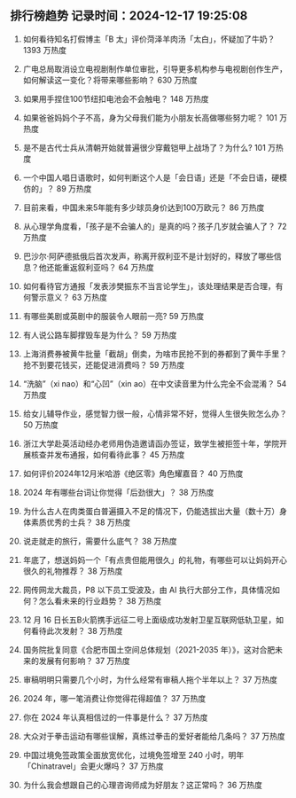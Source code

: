 
## 排行榜趋势 记录时间：2024-12-17 19:25:08
  
  1. 如何看待知名打假博主「B 太」评价菏泽羊肉汤「太白」，怀疑加了牛奶？ 1393 万热度
    
  2. 广电总局取消设立电视剧制作单位审批，引导更多机构参与电视剧创作生产，如何解读这一变化？将带来哪些影响？ 630 万热度
    
  3. 如果用手捏住100节纽扣电池会不会触电？ 148 万热度
    
  4. 如果爸爸妈妈个子不高，身为父母我们能为小朋友长高做哪些努力呢？ 101 万热度
    
  5. 是不是古代士兵从清朝开始就普遍很少穿戴铠甲上战场了？为什么? 101 万热度
    
  6. 一个中国人唱日语歌时，如何判断这个人是「会日语」还是「不会日语，硬模仿的」？ 89 万热度
    
  7. 目前来看，中国未来5年能有多少球员身价达到100万欧元？ 86 万热度
    
  8. 从心理学角度看，「孩子是不会骗人的」是真的吗？孩子几岁就会骗人了？ 72 万热度
    
  9. 巴沙尔·阿萨德抵俄后首次发声，称离开叙利亚不是计划好的，释放了哪些信息？他还能重返叙利亚吗？ 64 万热度
    
  10. 如何看待官方通报「发表涉樊振东不当言论学生」，该处理结果是否合理，有何警示意义？ 63 万热度
    
  11. 有哪些美剧或英剧中的服装令人眼前一亮? 59 万热度
    
  12. 有人说公路车脚撑毁车是为什么？ 59 万热度
    
  13. 上海消费券被黄牛批量「截胡」倒卖，为啥市民抢不到的券都到了黄牛手里？抢不到要花钱买，还能促进消费吗？ 59 万热度
    
  14. “洗脑”（xi nao）和“心凹”（xin ao）在中文读音里为什么完全不会混淆？ 54 万热度
    
  15. 给女儿辅导作业，感觉智力很一般，心情非常不好，觉得人生很失败怎么办？ 50 万热度
    
  16. 浙江大学赴英活动经办老师用伪造邀请函办签证，致学生被拒签十年，学院开展核查并发布通报，如何看待此事？ 45 万热度
    
  17. 如何评价2024年12月米哈游《绝区零》角色耀嘉音？ 40 万热度
    
  18. 2024 年有哪些台词让你觉得「后劲很大」？ 38 万热度
    
  19. 为什么古人在肉类蛋白普遍摄入不足的情况下，仍能选拔出大量（数十万）身体素质优秀的士兵？ 38 万热度
    
  20. 说走就走的旅行，需要什么底气？ 38 万热度
    
  21. 年底了，想送妈妈一个「有点贵但能用很久」的礼物，有哪些可以让妈妈开心很久的礼物推荐？ 38 万热度
    
  22. 网传网龙大裁员，P8 以下员工受波及，由 AI 执行大部分工作，具体情况如何？怎么看未来的行业趋势？ 38 万热度
    
  23. 12 月 16 日长五B火箭携手远征二号上面级成功发射卫星互联网低轨卫星，如何看待此次发射？ 38 万热度
    
  24. 国务院批复同意《合肥市国土空间总体规划（2021-2035 年）》，这对合肥未来的发展有何影响？ 37 万热度
    
  25. 审稿明明只需要几个小时，为什么经常有审稿人拖个半年以上？ 37 万热度
    
  26. 2024 年，哪一笔消费让你觉得花得超值？ 37 万热度
    
  27. 你在 2024 年认真相信过的一件事是什么？ 37 万热度
    
  28. 大众对于拳击运动有哪些误解，真练过拳击的爱好者能给几条吗？ 37 万热度
    
  29. 中国过境免签政策全面放宽优化，过境免签增至 240 小时，明年「Chinatravel」会更火爆吗？ 37 万热度
    
  30. 为什么我会想跟自己的心理咨询师成为好朋友？这正常吗？ 36 万热度
    